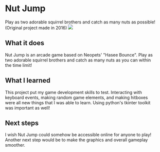 # Nut Jump
Play as two adorable squirrel brothers and catch as many nuts as possible!
(Original project made in 2016)
<img src="https://i.imgur.com/H9GeLOW.png">

## What it does
Nut Jump is an arcade game based on Neopets' "Hasee Bounce". Play as two adorable squirrel brothers and catch as many nuts as you can within the time limit!

## What I learned
This project put my game development skills to test. Interacting with keyboard events, making random game elements, and making hitboxes were all new things that I was able to learn. Using python's tkinter toolkit was important as well!

## Next steps
I wish Nut Jump could somehow be accessible online for anyone to play! Another next step would be to make the graphics and overall gameplay smoother.
